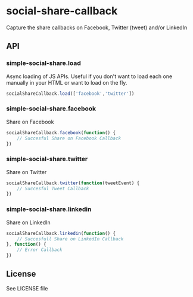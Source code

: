 social-share-callback
===================

Capture the share callbacks on Facebook, Twitter (tweet) and/or LinkedIn

## API
### simple-social-share.load
Async loading of JS APIs. Useful if you don't want to load each one manually in your HTML or want to load on the fly.
```javascript
socialShareCallback.load(['facebook','twitter'])
```

### simple-social-share.facebook
Share on Facebook
```javascript
socialShareCallback.facebook(function() {
	// Succesful Share on Facebook Callback
})
```

### simple-social-share.twitter
Share on Twitter
```javascript
socialShareCallback.twitter(function(tweetEvent) {
	// Succesful Tweet Callback
})
```

### simple-social-share.linkedin
Share on LinkedIn
```javascript
socialShareCallback.linkedin(function() {
	// Succesfull Share on LinkedIn Callback
}, function() {
	// Error Callback
})
```

## License
See LICENSE file